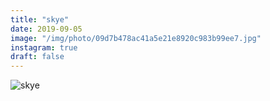```yaml
---
title: "skye"
date: 2019-09-05
image: "/img/photo/09d7b478ac41a5e21e8920c983b99ee7.jpg"
instagram: true
draft: false
---
```


![skye](/img/photo/09d7b478ac41a5e21e8920c983b99ee7.jpg)
